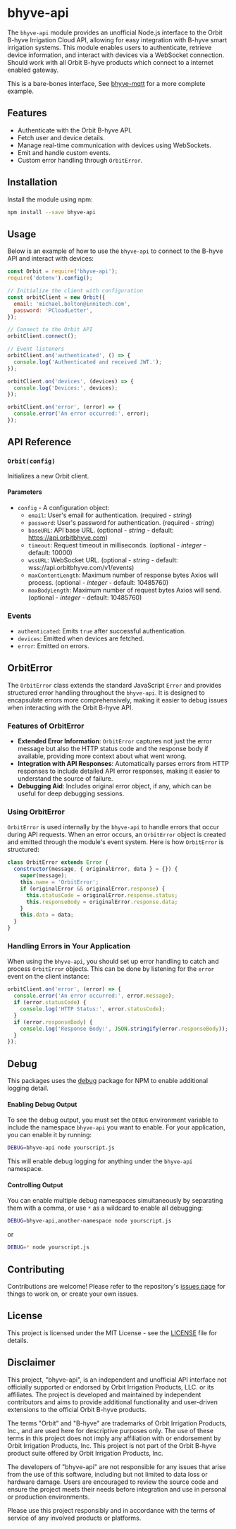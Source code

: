 # bhyve-api

The `bhyve-api` module provides an unofficial Node.js interface to the Orbit B-hyve Irrigation Cloud API, allowing for easy integration with B-hyve smart irrigation systems. This module enables users to authenticate, retrieve device information, and interact with devices via a WebSocket connection. Should work with all Orbit B-hyve products which connect to a internet enabled gateway.

This is a bare-bones interface, See [bhyve-mqtt](https://github.com/billchurch/bhyve-mqtt) for a more complete example.

## Features

- Authenticate with the Orbit B-hyve API.
- Fetch user and device details.
- Manage real-time communication with devices using WebSockets.
- Emit and handle custom events.
- Custom error handling through `OrbitError`.

## Installation

Install the module using npm:

```bash
npm install --save bhyve-api
```

## Usage

Below is an example of how to use the `bhyve-api` to connect to the B-hyve API and interact with devices:

```javascript
const Orbit = require('bhyve-api');
require('dotenv').config();

// Initialize the client with configuration
const orbitClient = new Orbit({
  email: 'michael.bolton@innitech.com',
  password: 'PCloadLetter',
});

// Connect to the Orbit API
orbitClient.connect();

// Event listeners
orbitClient.on('authenticated', () => {
  console.log('Authenticated and received JWT.');
});

orbitClient.on('devices', (devices) => {
  console.log('Devices:', devices);
});

orbitClient.on('error', (error) => {
  console.error('An error occurred:', error);
});
```

## API Reference

### `Orbit(config)`

Initializes a new Orbit client.

#### Parameters

- `config` - A configuration object:
  - `email`: User's email for authentication. (required - _string_)
  - `password`: User's password for authentication. (required - _string_)
  - `baseURL`: API base URL. (optional - _string_ - default: https://api.orbitbhyve.com)
  - `timeout`: Request timeout in milliseconds. (optional - _integer_ - default: 10000)
  - `wssURL`: WebSocket URL. (optional - _string_ - default: wss://api.orbitbhyve.com/v1/events)
  - `maxContentLength`: Maximum number of response bytes Axios will process. (optional - _integer_ - default: 10485760)
  - `maxBodyLength`: Maximum number of request bytes Axios will send. (optional - _integer_ - default: 10485760)

### Events

- `authenticated`: Emits `true` after successful authentication.
- `devices`: Emitted when devices are fetched.
- `error`: Emitted on errors.

## OrbitError

The `OrbitError` class extends the standard JavaScript `Error` and provides structured error handling throughout the `bhyve-api`. It is designed to encapsulate errors more comprehensively, making it easier to debug issues when interacting with the Orbit B-hyve API.

### Features of OrbitError

- **Extended Error Information**: `OrbitError` captures not just the error message but also the HTTP status code and the response body if available, providing more context about what went wrong.
- **Integration with API Responses**: Automatically parses errors from HTTP responses to include detailed API error responses, making it easier to understand the source of failure.
- **Debugging Aid**: Includes original error object, if any, which can be useful for deep debugging sessions.

### Using OrbitError

`OrbitError` is used internally by the `bhyve-api` to handle errors that occur during API requests. When an error occurs, an `OrbitError` object is created and emitted through the module's event system. Here is how `OrbitError` is structured:

```javascript
class OrbitError extends Error {
  constructor(message, { originalError, data } = {}) {
    super(message);
    this.name = 'OrbitError';
    if (originalError && originalError.response) {
      this.statusCode = originalError.response.status;
      this.responseBody = originalError.response.data;
    }
    this.data = data;
  }
}
```

### Handling Errors in Your Application

When using the `bhyve-api`, you should set up error handling to catch and process `OrbitError` objects. This can be done by listening for the `error` event on the client instance:

```javascript
orbitClient.on('error', (error) => {
  console.error('An error occurred:', error.message);
  if (error.statusCode) {
    console.log('HTTP Status:', error.statusCode);
  }
  if (error.responseBody) {
    console.log('Response Body:', JSON.stringify(error.responseBody));
  }
});
```

## Debug

This packages uses the [debug](https://www.npmjs.com/package/debug) package for NPM to enable additional logging detail.

#### Enabling Debug Output

To see the debug output, you must set the `DEBUG` environment variable to include the namespace `bhyve-api` you want to enable. For your application, you can enable it by running:

```bash
DEBUG=bhyve-api node yourscript.js
```

This will enable debug logging for anything under the `bhyve-api` namespace.

#### Controlling Output

You can enable multiple debug namespaces simultaneously by separating them with a comma, or use `*` as a wildcard to enable all debugging:

```bash
DEBUG=bhyve-api,another-namespace node yourscript.js
```

or

```bash
DEBUG=* node yourscript.js
```

## Contributing

Contributions are welcome! Please refer to the repository's [issues page](https://github.com/billchurch/bhyve-api/issues) for things to work on, or create your own issues.

## License

This project is licensed under the MIT License - see the [LICENSE](LICENSE) file for details.

## Disclaimer

This project, "bhyve-api", is an independent and unofficial API interface not officially supported or endorsed by Orbit Irrigation Products, LLC. or its affiliates. The project is developed and maintained by independent contributors and aims to provide additional functionality and user-driven extensions to the official Orbit B-hyve products.

The terms "Orbit" and "B-hyve" are trademarks of Orbit Irrigation Products, Inc., and are used here for descriptive purposes only. The use of these terms in this project does not imply any affiliation with or endorsement by Orbit Irrigation Products, Inc. This project is not part of the Orbit B-hyve product suite offered by Orbit Irrigation Products, Inc.

The developers of "bhyve-api" are not responsible for any issues that arise from the use of this software, including but not limited to data loss or hardware damage. Users are encouraged to review the source code and ensure the project meets their needs before integration and use in personal or production environments.

Please use this project responsibly and in accordance with the terms of service of any involved products or platforms.
